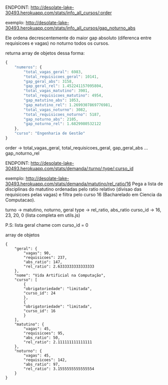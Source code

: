 ENDPOINT: http://desolate-lake-30493.herokuapp.com/stats/info_all_cursos/:order

exemplo: http://desolate-lake-30493.herokuapp.com/stats/info_all_cursos/gap_noturno_abs

Ele ordena decrescentemente do maior gap absoluto (diferenca entre requisicoes e vagas)
no noturno todos os cursos.

returna array de objetos dessa forma:
```javascript
{
	"numeros": {
		"total_vagas_geral": 6983,
		"total_requisicoes_geral": 10141,
		"gap_geral_abs": 3158,
		"gap_geral_rel": 1.452241157095804,
		"total_vagas_matutino": 3901,
		"total_requisicoes_matutino": 4954,
		"gap_matutino_abs": 1053,
		"gap_matutino_rel": 1.2699307869776981,
		"total_vagas_noturno": 3082,
		"total_requisicoes_noturno": 5187,
		"gap_noturno_abs": 2105,
		"gap_noturno_rel": 1.6829980532122
	},
	"curso": "Engenharia de Gestão"
}
```
order -> total_vagas_geral, total_requisicoes_geral, gap_geral_abs ... gap_noturno_rel

ENDPOINT: http://desolate-lake-30493.herokuapp.com/stats/demanda/:turno/:type/:curso_id

exemplo: http://desolate-lake-30493.herokuapp.com/stats/demanda/matutino/rel_ratio/16
Pega a lista de disciplinas do matutino ordenadas pelo ratio relativo (divisao das requisicoes pelas vagas) e filtra pelo curso 16 (Bacharelado em Ciencia da Computacao).

turno -> matutino, noturno, geral
type -> rel_ratio, abs_ratio
curso_id -> 16, 23, 20, 0 (lista completa em utils.js)

P.S: lista geral chame com curso_id = 0

array de objetos
```
{
	"geral": {
		"vagas": 90,
		"requisicoes": 237,
		"abs_ratio": 147,
		"rel_ratio": 2.6333333333333333
	},
	"nome": "Vida Artificial na Computação",
	"curso": [
		{
		"obrigatoriedade": "limitada",
		"curso_id": 24
		},
		{
		"obrigatoriedade": "limitada",
		"curso_id": 16
		}
	],
	"matutino": {
		"vagas": 45,
		"requisicoes": 95,
		"abs_ratio": 50,
		"rel_ratio": 2.111111111111111
	},
	"noturno": {
		"vagas": 45,
		"requisicoes": 142,
		"abs_ratio": 97,
		"rel_ratio": 3.1555555555555554
	}
}
```